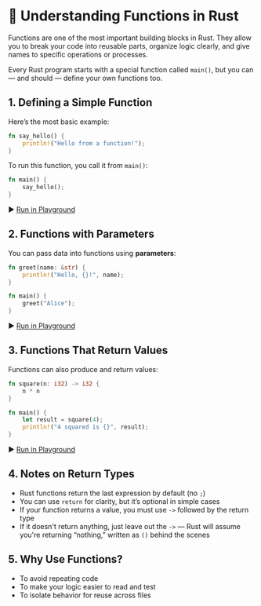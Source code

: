 # 🧩 Understanding Functions in Rust

Functions are one of the most important building blocks in Rust. They allow you to break your code into reusable parts, organize logic clearly, and give names to specific operations or processes.

Every Rust program starts with a special function called `main()`, but you can — and should — define your own functions too.

## 1. Defining a Simple Function

Here’s the most basic example:

```rust
fn say_hello() {
    println!("Hello from a function!");
}
```

To run this function, you call it from `main()`:

```rust
fn main() {
    say_hello();
}
```

▶️ [Run in Playground](https://play.rust-lang.org/?version=stable&mode=debug&edition=2024&code=fn+say_hello%28%29+%7B%0A++++println%21%28%22Hello+from+a+function%21%22%29%3B%0A%7D%0A%0Afn+main%28%29+%7B%0A++++say_hello%28%29%3B%0A%7D)

## 2. Functions with Parameters

You can pass data into functions using **parameters**:

```rust
fn greet(name: &str) {
    println!("Hello, {}!", name);
}
```

```rust
fn main() {
    greet("Alice");
}
```

▶️ [Run in Playground](https://play.rust-lang.org/?version=stable&mode=debug&edition=2024&code=fn+greet%28name%3A+%26str%29+%7B%0A++++println%21%28%22Hello%2C+%7B%7D%21%22%2C+name%29%3B%0A%7D%0A%0Afn+main%28%29+%7B%0A++++greet%28%22Alice%22%29%3B%0A%7D)

## 3. Functions That Return Values

Functions can also produce and return values:

```rust
fn square(n: i32) -> i32 {
    n * n
}
```

```rust
fn main() {
    let result = square(4);
    println!("4 squared is {}", result);
}
```

▶️ [Run in Playground](https://play.rust-lang.org/?version=stable&mode=debug&edition=2024&code=fn+square%28n%3A+i32%29+-%3E+i32+%7B%0A++++n+*+n%0A%7D%0A%0Afn+main%28%29+%7B%0A++++let+result+%3D+square%284%29%3B%0A++++println%21%28%224+squared+is+%7B%7D%22%2C+result%29%3B%0A%7D)

## 4. Notes on Return Types

* Rust functions return the last expression by default (no `;`)
* You can use `return` for clarity, but it’s optional in simple cases
* If your function returns a value, you must use `->` followed by the return type
* If it doesn't return anything, just leave out the `->` — Rust will assume you're returning “nothing,” written as `()` behind the scenes

## 5. Why Use Functions?

- To avoid repeating code
- To make your logic easier to read and test
- To isolate behavior for reuse across files
